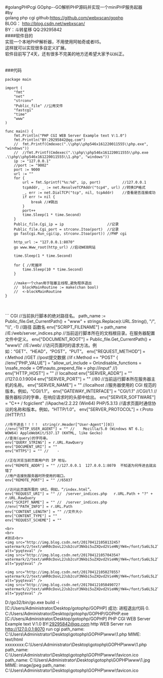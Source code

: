 #golangPHPcgi   GOphp--GO解析PHP源码并实现一个miniPHP服务起器<br>
#by<br>
golang php cgi   github:https://github.com/webxscan/gophp<br>
BLOG： http://blog.csdn.net/webxscan/ <br>
BY：斗转星移 QQ:29295842 <br>
####软件目的<br>
实现一个本地PHP解析器，不用使用阿帕奇或者IIS。<br>
这样就可以实现很多自定义扩展。<br>
软件目前写了4天，还有很多不完美的地方还希望大家予以纠正。<br>
<br>
<br>
###代码<br>
```
package main

import (
	"fmt"
	"net"
	"strconv"
	"Public_file" //公用文件
	"fastcgi"
	"time"
	"www"
)

func main() {
	fmt.Println("PHP CGI WEB Server Example text V:1.0")
	fmt.Println("BY:29295842@qq.com")
	//	fmt.Printf(Cmdexec(".\\php\\php546x161220011555\\php.exe", "windows"))
	//	//fmt.Printf(Cmdexec(".\\php\\php546x161220011555\\php.exe .\\php\\php546x161220011555\\1.php", "windows"))
	ip := "127.0.0.1"
	//port := "9002"
	port := 9000
	url := ""
	for {
		url = fmt.Sprintf("%s:%d", ip, port)          //127.0.0.1
		tcpAddr, _ := net.ResolveTCPAddr("tcp4", url) //转换IP格式
		_, err := net.DialTCP("tcp", nil, tcpAddr)    //查看是否连接成功
		if err != nil {
			break //#跳出
		}
		port++
		time.Sleep(1 * time.Second)
	}
	Public_file.Cgi_ip = ip                    //记录
	Public_file.Cgi_port = strconv.Itoa(port)  //记录
	go fastcgi.Run_cgi(ip, strconv.Itoa(port)) //PHP cgi

	http_url := "127.0.0.1:8070"
	go www.Www_root(http_url) //启动WEB网站

	time.Sleep(1 * time.Second)

	for { //死循环
		time.Sleep(10 * time.Second)
	}

	//make一个chan用于阻塞主线程,避免程序退出
	//	blockMainRoutine := make(chan bool)
	//	<-blockMainRoutine
}
```
<br>
<br>
```
CGI
//当前执行脚本的绝对路径名。
	path_name := Public_file.Get_CurrentPath() + "www" + strings.Replace(r.URL.String(), "/", "\\", -1) //路径  函数名
	env["SCRIPT_FILENAME"] = path_name                                                                  //E:/web/server_indices.php
	//当前运行脚本所在的文档根目录。在服务器配置文件中定义。
	env["DOCUMENT_ROOT"] = Public_file.Get_CurrentPath() + "www\\" //E:/web/
	//访问页面时的请求方法。例如：“GET”、“HEAD”，“POST”，“PUT”。
	env["REQUEST_METHOD"] = r.Method //GET
	//post提交数据
	//if r.Method == "POST" {
	//env["PHP_VALUE"] = "allow_url_include = On\ndisable_functions = \nsafe_mode = Off\nauto_prepend_file = php://input"
	//}
	env["HTTP_HOST"] = ""   //    localhost
	env["SERVER_ADDR"] = "" //127.0.0.1:9004
	env["SERVER_PORT"] = "" //80
	//当前运行脚本所在服务器主机的名称。
	env["SERVER_NAME"] = "" //localhost
	//服务器使用的 CGI 规范的版本。例如，“CGI/1.1”。
	env["GATEWAY_INTERFACE"] = "CGI/1.1" //CGI/1.1
	//服务器标识的字串，在响应请求时的头部中给出。
	env["SERVER_SOFTWARE"] = "C++ / fcgiclient" //Apache/2.2.22 (Win64) PHP/5.3.13
	//请求页面时通信协议的名称和版本。例如，“HTTP/1.0”。
	env["SERVER_PROTOCOL"] = r.Proto //HTTP/1.1

	//传不进去！！！！  string(r.Header["User-Agent"][0])
	//env["HTTP_USER_AGENT"] = "" //    Mozilla/5.0 (Windows NT 6.1; WOW64) AppleWebKit/537.17 (KHTML, like Gecko)
	//查询(query)的字符串。
	env["QUERY_STRING"] = r.URL.RawQuery
	env["DOCUMENT_URI"] = ""
	env["HTTPS"] = "" //    -

	//正在浏览当前页面用户的 IP 地址。
	env["REMOTE_ADDR"] = "" //127.0.0.1  127.0.0.1:8070  不知道为何传进去就出错了
	//用户连接到服务器时所使用的端口。
	env["REMOTE_PORT"] = "" //65037

	//访问此页面所需的 URI。例如，“/index.html”。
	env["REQUEST_URI"] = "" //  /server_indices.php   r.URL.Path + "?" + r.URL.RawQuery
	env["SCRIPT_NAME"] = "" //  /server_indices.php
	//env["PATH_INFO"] = r.URL.Path
	env["CONTENT_LENGTH"] = "" //文件大小
	env["CONTENT_TYPE"] = ""
	env["REQUEST_SCHEME"] = ""
```
<br>
<br>
#测试<br>
<img src="http://img.blog.csdn.net/20170412105813245?watermark/2/text/aHR0cDovL2Jsb2cuY3Nkbi5uZXQvd2VieHNjYW4=/font/5a6L5L2T/fontsize/400/fill/I0JBQkFCMA==/dissolve/70/gravity/SouthEast"  alt="pyqteval" />
<img src="http://img.blog.csdn.net/20170412105704354?watermark/2/text/aHR0cDovL2Jsb2cuY3Nkbi5uZXQvd2VieHNjYW4=/font/5a6L5L2T/fontsize/400/fill/I0JBQkFCMA==/dissolve/70/gravity/SouthEast"  alt="pyqteval" />

<img src="http://img.blog.csdn.net/20170412105827855?watermark/2/text/aHR0cDovL2Jsb2cuY3Nkbi5uZXQvd2VieHNjYW4=/font/5a6L5L2T/fontsize/400/fill/I0JBQkFCMA==/dissolve/70/gravity/SouthEast"  alt="pyqteval" />
<img src="http://img.blog.csdn.net/20170412105849072?watermark/2/text/aHR0cDovL2Jsb2cuY3Nkbi5uZXQvd2VieHNjYW4=/font/5a6L5L2T/fontsize/400/fill/I0JBQkFCMA==/dissolve/70/gravity/SouthEast"  alt="pyqteval" />

```
D:/go32/bin/go.exe build -i [C:/Users/Administrator/Desktop/gotophp/GOPHP]
成功: 进程退出代码 0.
C:/Users/Administrator/Desktop/gotophp/GOPHP/GOPHP.exe  [C:/Users/Administrator/Desktop/gotophp/GOPHP]
PHP CGI WEB Server Example text V:1.0
BY:29295842@qq.com
http WEB Server run  http://127.0.0.1:8070
run cgi
path_name: C:\Users\Administrator\Desktop\gotophp\GOPHP\www\1.php
MIME: text/html
xxxxxxxx:C:\Users\Administrator\Desktop\gotophp\GOPHP\www\1.php 
path_name: C:\Users\Administrator\Desktop\gotophp\GOPHP\www\favicon.ico
path_name: C:\Users\Administrator\Desktop\gotophp\GOPHP\www\1.jpg
MIME: image/jpeg
path_name: C:\Users\Administrator\Desktop\gotophp\GOPHP\www\favicon.ico

```

